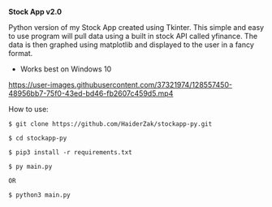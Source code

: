 **Stock App v2.0**

Python version of my Stock App created using Tkinter. This simple and easy to use program will pull data using a built in stock API called yfinance. The data is then graphed using matplotlib and displayed to the user in a fancy format.

- Works best on Windows 10

https://user-images.githubusercontent.com/37321974/128557450-48956bb7-75f0-43ed-bd46-fb2607c459d5.mp4

How to use:

```
$ git clone https://github.com/HaiderZak/stockapp-py.git

$ cd stockapp-py

$ pip3 install -r requirements.txt

$ py main.py

OR 

$ python3 main.py
```




